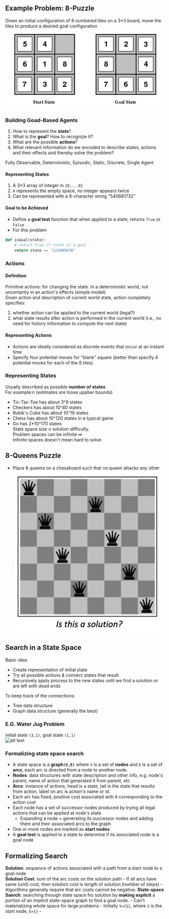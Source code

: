 ## Example Problem: 8-Puzzle
Given an initial configuration of 8 numbered tiles on a 3*3 board, move the tiles to produce a desired goal configuration
![alt text](pic_8puzzle.png)
### Building Goad-Based Agents
1. How to represent the **state**?  
2. What is the **goal**? How to recognize it?  
3. What are the possible **actions**?  
4. What relevant information do we encoded to describe states, actions and their effects and thereby solve the problem?

Fully Observable, Deterministic, Episodic, Static, Discrete, Single Agent
#### Representing States
1. A 3*3 array of integer in `{0,...8}`
2. `0` represents the empty space, no integer appears twice
3. Can be represented with a 9-character string "540681732"
#### Goal to be Achieved
- Define a **goal test** function that when applied to a state, returns `True` or `False`
- For this problem
```Python
def isGoal(state):
    # return True if state is a goal
    return state == "123405678"
```
### Actions
#### Definition
Primitive actions: for changing the state. In a deterministic world, not uncertainty in an action's effects (simple model)  
Given action and description of current world state, action completely specifies:  
1. whether action can be applied to the current world (legal?)
2. what state results after action is performed in the current world (i.e., no need for history information to compute the next state)
#### Representing Actions
- Actions are ideally considered as discrete events that occur at an instant time
- Specify four potential moves for "blank" square (better than specify 4 potential moves for each of the 8 tiles)
### Representing States
Usually described as possible **number of states**  
For example:n (estimates are loose uppber bounds)  
- Tic-Tac-Toe has about 3^9 states
- Checkers has about 10^40 states
- Rubik's Cube has about 10^19 states
- Chess has about 10^120 states in a typical game
- Go has 2*10^170 states  
State space size $\approx$ solution difficulty.  
Problem spaces can be infinite $\infty$  
Infinite spaces doesn't mean hard to solve.  
## 8-Queens Puzzle
- Place 8 queens on a chessboard such that no queen attacks any other
![alt text](pic_8-queen_puzzle.png)
## Search in a State Space
Basic idea:  
- Create representation of initial state
- Try all possible actions & connect states that result
- Recursively apply process to the new states until we find a solution or are left with dead ends

To keep track of the connections:  
- Tree data structure  
- Graph data structure (generally the best)  
### E.G. Water Jug Problem
initial state `(3,1)`, goal state `(1,1)`  
![alt text](pic_WaterJug.png)
### Formalizing state space search
- A state space is a **graph`(V,E)`** where `V` is a set of **nodes** and `E` is a set of **arcs**, each arc is directed from a node to another node.
- **Nodes**: data structures with state description and other info, e.g. node's parent, name of action that generated it from parent, etc
- **Arcs**: instance of actions, head is a state, tail is the state that results from action, label on arc is action's name or id.
- Each arc has fixed, positive cost associated with it corresponding to the action cost
- Each node has a set of successor nodes produced by trying all legal actions that can be applied at node's state
    - Expanding a node = generating its successor nodes and adding them and their associated arcs to the graph
- One or more nodes are marked as **start nodes**
- A **goal test** is applied to a state to determine if its associated node is a goal node
## Formalizing Search
**Solution**: sequence of actions associated with a path from a start node to a goal node  
**Solution Cost**: sum of the arc costs on the solution path
    - If all arcs have same (unit) cost, then solution cost is length of solution (number of steps)
    - Algorithms generally require that arc costs cannot be negative.
**State-space Saerch**: searching through state space fro solution by **making explicit** a portion of an implicit state-space graph to find a goal node.
    - Can't materializing whole space for large problems
    - Initially `V={S}`, where `S` is the start node, `E={}`
    - 